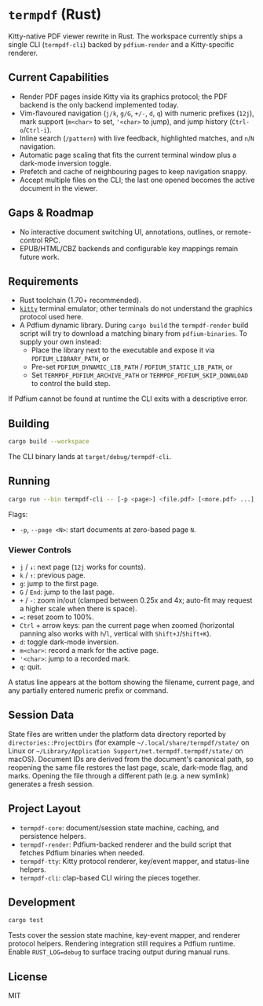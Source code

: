 # `termpdf` (Rust)

Kitty-native PDF viewer rewrite in Rust. The workspace currently ships a single CLI (`termpdf-cli`) backed by `pdfium-render` and a Kitty-specific renderer.

## Current Capabilities
- Render PDF pages inside Kitty via its graphics protocol; the PDF backend is the only backend implemented today.
- Vim-flavoured navigation (`j/k`, `g/G`, `+/-`, `d`, `q`) with numeric prefixes (`12j`), mark support (`m<char>` to set, `'<char>` to jump), and jump history (`Ctrl-o`/`Ctrl-i`).
- Inline search (`/pattern`) with live feedback, highlighted matches, and `n`/`N` navigation.
- Automatic page scaling that fits the current terminal window plus a dark-mode inversion toggle.
- Prefetch and cache of neighbouring pages to keep navigation snappy.
- Accept multiple files on the CLI; the last one opened becomes the active document in the viewer.

## Gaps & Roadmap
- No interactive document switching UI, annotations, outlines, or remote-control RPC.
- EPUB/HTML/CBZ backends and configurable key mappings remain future work.

## Requirements
- Rust toolchain (1.70+ recommended).
- [`kitty`](https://sw.kovidgoyal.net/kitty/) terminal emulator; other terminals do not understand the graphics protocol used here.
- A Pdfium dynamic library. During `cargo build` the `termpdf-render` build script will try to download a matching binary from `pdfium-binaries`. To supply your own instead:
  - Place the library next to the executable and expose it via `PDFIUM_LIBRARY_PATH`, or
  - Pre-set `PDFIUM_DYNAMIC_LIB_PATH` / `PDFIUM_STATIC_LIB_PATH`, or
  - Set `TERMPDF_PDFIUM_ARCHIVE_PATH` or `TERMPDF_PDFIUM_SKIP_DOWNLOAD` to control the build step.

If Pdfium cannot be found at runtime the CLI exits with a descriptive error.

## Building
```bash
cargo build --workspace
```
The CLI binary lands at `target/debug/termpdf-cli`.

## Running
```bash
cargo run --bin termpdf-cli -- [-p <page>] <file.pdf> [<more.pdf> ...]
```
Flags:
- `-p`, `--page <N>`: start documents at zero-based page `N`.

### Viewer Controls
- `j` / `↓`: next page (`12j` works for counts).
- `k` / `↑`: previous page.
- `g`: jump to the first page.
- `G` / `End`: jump to the last page.
- `+` / `-`: zoom in/out (clamped between 0.25x and 4x; auto-fit may request a higher scale when there is space).
- `=`: reset zoom to 100%.
- `Ctrl` + arrow keys: pan the current page when zoomed (horizontal panning also works with `h`/`l`, vertical with `Shift+J`/`Shift+K`).
- `d`: toggle dark-mode inversion.
- `m<char>`: record a mark for the active page.
- `'<char>`: jump to a recorded mark.
- `q`: quit.

A status line appears at the bottom showing the filename, current page, and any partially entered numeric prefix or command.

## Session Data
State files are written under the platform data directory reported by `directories::ProjectDirs` (for example `~/.local/share/termpdf/state/` on Linux or `~/Library/Application Support/net.termpdf.termpdf/state/` on macOS). Document IDs are derived from the document's canonical path, so reopening the same file restores the last page, scale, dark-mode flag, and marks. Opening the file through a different path (e.g. a new symlink) generates a fresh session.

## Project Layout
- `termpdf-core`: document/session state machine, caching, and persistence helpers.
- `termpdf-render`: Pdfium-backed renderer and the build script that fetches Pdfium binaries when needed.
- `termpdf-tty`: Kitty protocol renderer, key/event mapper, and status-line helpers.
- `termpdf-cli`: clap-based CLI wiring the pieces together.

## Development
```bash
cargo test
```
Tests cover the session state machine, key-event mapper, and renderer protocol helpers. Rendering integration still requires a Pdfium runtime. Enable `RUST_LOG=debug` to surface tracing output during manual runs.

## License
MIT
